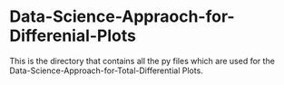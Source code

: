 # Data-Science-Appraoch-for-Differenial-Plots
This is the directory that contains all the py files which are used for the Data-Science-Approach-for-Total-Differential Plots.
